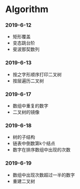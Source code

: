 # Algorithm  

### 2019-6-12  

- 矩形覆盖  
- 变态跳台阶  
- 斐波那契数列  

### 2019-6-13  

- 按之字形顺序打印二叉树
- 按层遍历二叉树

### 2019-6-17

- 数组中重复的数字
- 二叉树的镜像

### 2019-6-18

- 树的子结构
- 链表中倒数第k个结点
- 数字在排序数组中出现的次数

### 2019-6-19

- 数组中出现次数超过一半的数字
- 重建二叉树

